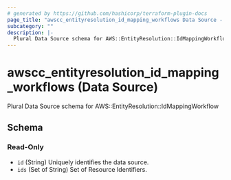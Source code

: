 ```yaml
---
# generated by https://github.com/hashicorp/terraform-plugin-docs
page_title: "awscc_entityresolution_id_mapping_workflows Data Source - terraform-provider-awscc"
subcategory: ""
description: |-
  Plural Data Source schema for AWS::EntityResolution::IdMappingWorkflow
---
```


# awscc_entityresolution_id_mapping_workflows (Data Source)

Plural Data Source schema for AWS::EntityResolution::IdMappingWorkflow



<!-- schema generated by tfplugindocs -->
## Schema

### Read-Only

- `id` (String) Uniquely identifies the data source.
- `ids` (Set of String) Set of Resource Identifiers.
